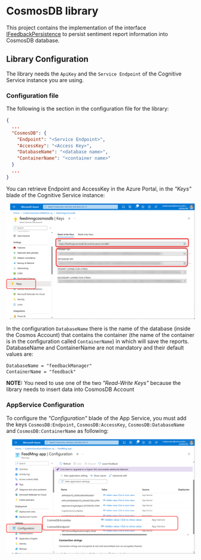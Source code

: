 # CosmosDB library

This project contains the implementation of the interface [IFeedbackPersistence](../FeedbackManager.Core/Interfaces/IFeedbackPersistence.cs) to persist sentiment report information into CosmosDB database.

## Library Configuration
The library needs the `ApiKey` and the `Service Endpoint` of the Cognitive Service instance you are using.

### Configuration file
The following is the section in the configuration file for the library:

```json
{
  ...
  "CosmosDB": {
    "Endpoint": "<Service Endpoint>",
    "AccessKey": "<Access Key>",
    "DatabaseName": "<database name>",
    "ContainerName": "<container name>"
  }
  ...
}
```

You can retrieve Endpoint and AccessKey in the Azure Portal, in the *"Keys"* blade of the Cognitive Service instance: 

![The Keys blade of the CosmosDB account in the Azure Portal](Documentation/Images/CosmosDB-EndpointAndAccessKey.png)

In the configuration `DatabaseName` there is the name of the database (inside the Cosmos Account) that contains the container (the name of the container is in the configuration called `ContainerName`) in which will save the reports.
DatabaseName and ContainerName are not mandatory and their default values are:

```
DatabaseName = "feedbackManager"
ContainerName = "feedback"
```


**NOTE:** You need to use one of the two *"Read-Write Keys"* because the library needs to insert data into CosmosDB Account

### AppService Configuration
To configure the *"Configuration"* blade of the App Service, you must add the keys `CosmosDB:Endpoint`, `CosmosDB:AccessKey`, `CosmosDB:DatabaseName` and `CosmosDB:ContainerName` as following:

![The AppService configuration for the CosmosDB library](Documentation/Images/CosmosDB-AppServiceConfiguration.png)